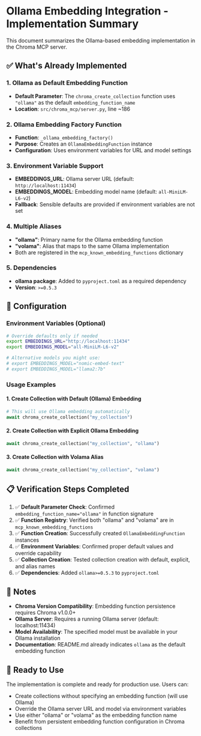 # Ollama Embedding Integration - Implementation Summary

This document summarizes the Ollama-based embedding implementation in the Chroma MCP server.

## ✅ What's Already Implemented

### 1. Ollama as Default Embedding Function
- **Default Parameter**: The `chroma_create_collection` function uses `"ollama"` as the default `embedding_function_name`
- **Location**: `src/chroma_mcp/server.py`, line ~186

### 2. Ollama Embedding Factory Function
- **Function**: `_ollama_embedding_factory()` 
- **Purpose**: Creates an `OllamaEmbeddingFunction` instance
- **Configuration**: Uses environment variables for URL and model settings

### 3. Environment Variable Support
- **EMBEDDINGS_URL**: Ollama server URL (default: `http://localhost:11434`)
- **EMBEDDINGS_MODEL**: Embedding model name (default: `all-MiniLM-L6-v2`)
- **Fallback**: Sensible defaults are provided if environment variables are not set

### 4. Multiple Aliases
- **"ollama"**: Primary name for the Ollama embedding function
- **"volama"**: Alias that maps to the same Ollama implementation
- Both are registered in the `mcp_known_embedding_functions` dictionary

### 5. Dependencies
- **ollama package**: Added to `pyproject.toml` as a required dependency
- **Version**: `>=0.5.3`

## 🔧 Configuration

### Environment Variables (Optional)
```bash
# Override defaults only if needed
export EMBEDDINGS_URL="http://localhost:11434"
export EMBEDDINGS_MODEL="all-MiniLM-L6-v2"

# Alternative models you might use:
# export EMBEDDINGS_MODEL="nomic-embed-text"
# export EMBEDDINGS_MODEL="llama2:7b"
```

### Usage Examples

#### 1. Create Collection with Default (Ollama) Embedding
```python
# This will use Ollama embedding automatically
await chroma_create_collection("my_collection")
```

#### 2. Create Collection with Explicit Ollama Embedding  
```python
await chroma_create_collection("my_collection", "ollama")
```

#### 3. Create Collection with Volama Alias
```python
await chroma_create_collection("my_collection", "volama")
```

## 📋 Verification Steps Completed

1. ✅ **Default Parameter Check**: Confirmed `embedding_function_name="ollama"` in function signature
2. ✅ **Function Registry**: Verified both "ollama" and "volama" are in `mcp_known_embedding_functions`
3. ✅ **Function Creation**: Successfully created `OllamaEmbeddingFunction` instances
4. ✅ **Environment Variables**: Confirmed proper default values and override capability
5. ✅ **Collection Creation**: Tested collection creation with default, explicit, and alias names
6. ✅ **Dependencies**: Added `ollama>=0.5.3` to `pyproject.toml`

## 📝 Notes

- **Chroma Version Compatibility**: Embedding function persistence requires Chroma v1.0.0+
- **Ollama Server**: Requires a running Ollama server (default: localhost:11434)
- **Model Availability**: The specified model must be available in your Ollama installation
- **Documentation**: README.md already indicates `ollama` as the default embedding function

## 🚀 Ready to Use

The implementation is complete and ready for production use. Users can:
- Create collections without specifying an embedding function (will use Ollama)
- Override the Ollama server URL and model via environment variables
- Use either "ollama" or "volama" as the embedding function name
- Benefit from persistent embedding function configuration in Chroma collections
